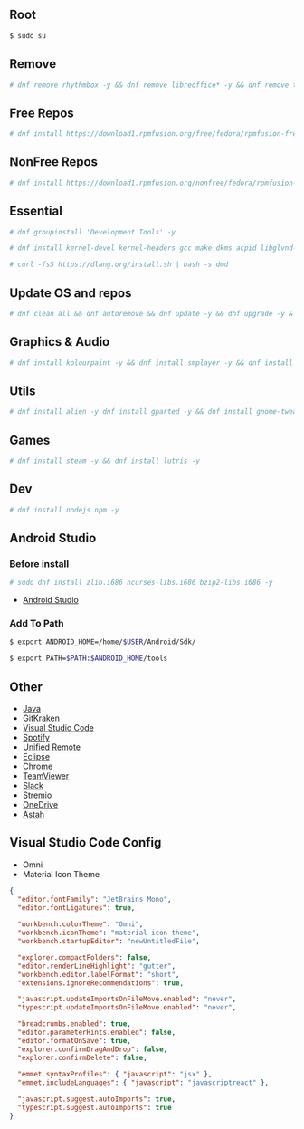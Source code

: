 ## Root
```sh
$ sudo su
```

## Remove
```sh
# dnf remove rhythmbox -y && dnf remove libreoffice* -y && dnf remove totem -y && dnf remove cheese -y && dnf remove gnome-maps -y && dnf remove gnome-contacts -y && dnf remove gnome-weather -y && dnf remove gnome-boxes -y
```

## Free Repos
```sh 
# dnf install https://download1.rpmfusion.org/free/fedora/rpmfusion-free-release-$(rpm -E %fedora).noarch.rpm -y
```
## NonFree Repos
```sh
# dnf install https://download1.rpmfusion.org/nonfree/fedora/rpmfusion-nonfree-release-$(rpm -E %fedora).noarch.rpm -y
```
## Essential

```sh
# dnf groupinstall 'Development Tools' -y
```

```sh
# dnf install kernel-devel kernel-headers gcc make dkms acpid libglvnd-glx libglvnd-opengl libglvnd-devel pkgconfig libcurl-devel sqlite-devel libnotify-devel -y
```

```sh
# curl -fsS https://dlang.org/install.sh | bash -s dmd
```

## Update OS and repos
```sh
# dnf clean all && dnf autoremove && dnf update -y && dnf upgrade -y & reboot
```

## Graphics & Audio
```sh
# dnf install kolourpaint -y && dnf install smplayer -y && dnf install audacity -y && dnf install inkscape -y && dnf install gimp -y
```

## Utils
```sh
# dnf install alien -y dnf install gparted -y && dnf install gnome-tweak-tool -y && dnf install alacarte -y && dnf install transmission -y && dnf install telegram -y 
```

## Games
```sh
# dnf install steam -y && dnf install lutris -y
```

## Dev
```sh
# dnf install nodejs npm -y
```

## Android Studio 

### Before install
```sh
# sudo dnf install zlib.i686 ncurses-libs.i686 bzip2-libs.i686 -y
```

- [Android Studio](https://developer.android.com/studio/install#linux)


### Add To Path
```sh
$ export ANDROID_HOME=/home/$USER/Android/Sdk/
```
```sh
$ export PATH=$PATH:$ANDROID_HOME/tools
```

## Other

- [Java](https://docs.fedoraproject.org/en-US/quick-docs/installing-java)
- [GitKraken](https://www.gitkraken.com/download/linux-rpm)
- [Visual Studio Code](https://code.visualstudio.com)
- [Spotify](https://docs.fedoraproject.org/en-US/quick-docs/installing-spotify)
- [Unified Remote](https://www.unifiedremote.com/download/other#linux)
- [Eclipse](https://www.eclipse.org/downloads)
- [Chrome](https://www.google.com/chrome/?platform=linux)
- [TeamViewer](https://www.teamviewer.com/pt-br/download/linux)
- [Slack](https://slack.com/intl/pt-br/downloads/linux)
- [Stremio](https://www.stremio.com/downloads)
- [OneDrive](https://github.com/skilion/onedrive)
- [Astah](https://astah.net/downloads)

## Visual Studio Code Config

- Omni
- Material Icon Theme

```json
{
  "editor.fontFamily": "JetBrains Mono",
  "editor.fontLigatures": true,
  
  "workbench.colorTheme": "Omni",
  "workbench.iconTheme": "material-icon-theme",
  "workbench.startupEditor": "newUntitledFile",

  "explorer.compactFolders": false,
  "editor.renderLineHighlight": "gutter",
  "workbench.editor.labelFormat": "short",
  "extensions.ignoreRecommendations": true,

  "javascript.updateImportsOnFileMove.enabled": "never",
  "typescript.updateImportsOnFileMove.enabled": "never",

  "breadcrumbs.enabled": true,
  "editor.parameterHints.enabled": false,
  "editor.formatOnSave": true,
  "explorer.confirmDragAndDrop": false,
  "explorer.confirmDelete": false,
  
  "emmet.syntaxProfiles": { "javascript": "jsx" },
  "emmet.includeLanguages": { "javascript": "javascriptreact" },

  "javascript.suggest.autoImports": true,
  "typescript.suggest.autoImports": true
}
```
